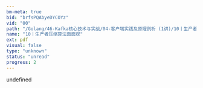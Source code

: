 ```yaml
---
bm-meta: true
bid: "brfsPQAbyeDYCOYz"
vid: "00"
path: "/Golang/46-Kafka核心技术与实战/04-客户端实践及原理剖析 (1讲)/10丨生产者压缩算法面面观.pdf"
name: "10丨生产者压缩算法面面观"
ext: pdf
visual: false
type: "unknown"
status: "unread"
progress: 2
---
```

undefined